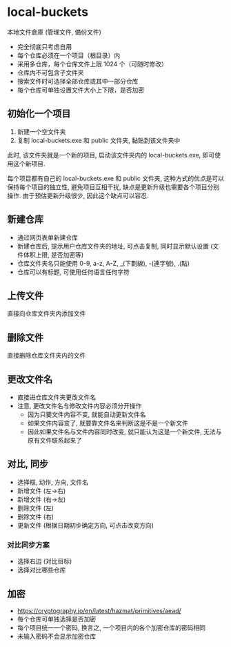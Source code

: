 # local-buckets

本地文件倉庫 (管理文件, 備份文件)

- 完全彻底只考虑自用
- 每个仓库必须在一个项目（根目录）内
- 采用多仓库，每个仓库文件上限 1024 个（可随时修改）
- 仓库内不可包含子文件夹
- 搜索文件时可选择全部仓库或其中一部分仓库
- 每个仓库可单独设置文件大小上下限，是否加密

## 初始化一个项目

1. 新建一个空文件夹
2. 复制 local-buckets.exe 和 public 文件夹, 黏贴到该文件夹中

此时, 该文件夹就是一个新的项目, 启动该文件夹内的 local-buckets.exe, 即可使用这个新项目.

每个项目都有自己的 local-buckets.exe 和 public 文件夹, 这种方式的优点是可以保持每个项目的独立性, 避免项目互相干扰, 缺点是更新升级也需要各个项目分别操作. 由于预估更新升级很少, 因此这个缺点可以容忍.

## 新建仓库

- 通过网页表单新建仓库
- 新建仓库后, 提示用户仓库文件夹的地址, 可点击复制, 同时显示默认设置 (文件体积上限, 是否加密等)
- 仓库文件夹名只能使用 0-9, a-z, A-Z, _(下劃線), -(連字號), .(點)
- 仓库可以有标题, 可使用任何语言任何字符

## 上传文件

直接向仓库文件夹内添加文件

## 删除文件

直接删除仓库文件夹内的文件

## 更改文件名

- 直接进仓库文件夹更改文件名
- 注意, 更改文件名与修改文件内容必须分开操作
  - 因为只要文件内容不变, 就能自动更新文件名
  - 如果文件内容变了, 就要靠文件名来判断这是不是一个新文件
  - 因此如果文件名与文件内容同时改变, 就只能认为这是一个新文件, 无法与原有文件联系起来了

## 对比, 同步

- 选择框, 动作, 方向, 文件名
- 新增文件 (左→右)
- 新增文件 (右→左)
- 删除文件 (左)
- 删除文件 (右)
- 更新文件 (根据日期初步确定方向, 可点击改变方向)

### 对比同步方案

- 选择右边 (对比目标)
- 选择对比哪些仓库

## 加密

- <https://cryptography.io/en/latest/hazmat/primitives/aead/>
- 每个仓库可单独选择是否加密
- 每个项目统一一个密码, 换言之, 一个项目内的各个加密仓库的密码相同
- 未输入密码不会显示加密仓库
